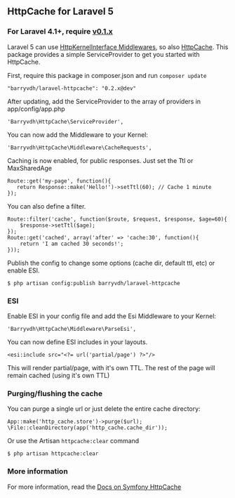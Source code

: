 ## HttpCache for Laravel 5

### For Laravel 4.1+, require [v0.1.x](https://github.com/barryvdh/laravel-httpcache/tree/v0.1.1)

Laravel 5 can use [HttpKernelInterface Middlewares](http://stackphp.com/middlewares/), so also [HttpCache](http://symfony.com/doc/current/book/http_cache.html).
This package provides a simple ServiceProvider to get you started with HttpCache.

First, require this package in composer.json and run `composer update`

    "barryvdh/laravel-httpcache": "0.2.x@dev"

After updating, add the ServiceProvider to the array of providers in app/config/app.php

    'Barryvdh\HttpCache\ServiceProvider',
    
You can now add the Middleware to your Kernel:

    'Barryvdh\HttpCache\Middleware\CacheRequests',

Caching is now enabled, for public responses. Just set the Ttl or MaxSharedAge

    Route::get('my-page', function(){
       return Response::make('Hello!')->setTtl(60); // Cache 1 minute
    });

You can also define a filter.

    Route::filter('cache', function($route, $request, $response, $age=60){
        $response->setTtl($age);
    });
    Route::get('cached', array('after' => 'cache:30', function(){
        return 'I am cached 30 seconds!';
    }));

Publish the config to change some options (cache dir, default ttl, etc) or enable ESI.

    $ php artisan config:publish barryvdh/laravel-httpcache

### ESI

Enable ESI in your config file and add the Esi Middleware to your Kernel:

    'Barryvdh\HttpCache\Middleware\ParseEsi',
    
You can now define ESI includes in your layouts.

    <esi:include src="<?= url('partial/page') ?>"/>

This will render partial/page, with it's own TTL. The rest of the page will remain cached (using it's own TTL)

### Purging/flushing the cache

You can purge a single url or just delete the entire cache directory:

    App::make('http_cache.store')->purge($url);
    \File::cleanDirectory(app('http_cache.cache_dir'));

Or use the Artisan `httpcache:clear` command

    $ php artisan httpcache:clear

### More information
For more information, read the [Docs on Symfony HttpCache](http://symfony.com/doc/current/book/http_cache.html#symfony2-reverse-proxy)
